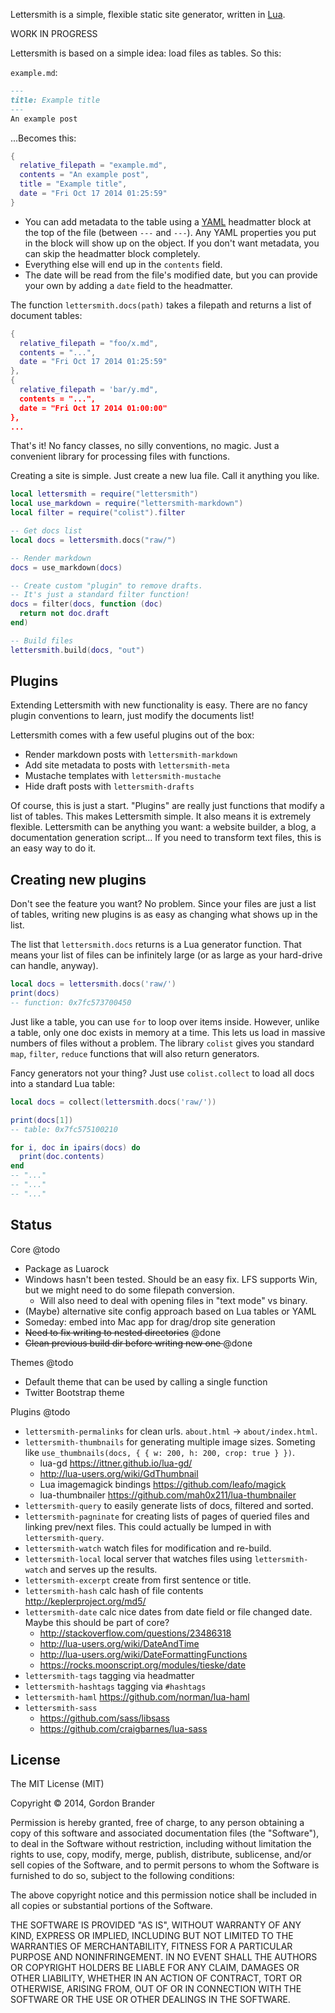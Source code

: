 Lettersmith is a simple, flexible static site generator, written in [Lua](http://lua.org).

WORK IN PROGRESS

Lettersmith is based on a simple idea: load files as tables. So this:

`example.md`:

```markdown
---
title: Example title
---
An example post
```

...Becomes this:

```lua
{
  relative_filepath = "example.md",
  contents = "An example post",
  title = "Example title",
  date = "Fri Oct 17 2014 01:25:59"
}
```

- You can add metadata to the table using a [YAML](yaml.org) headmatter block at the top of the file (between `---` and `---`). Any YAML properties you put in the block will show up on the object. If you don't want metadata, you can skip the headmatter block completely.
- Everything else will end up in the `contents` field.
- The date will be read from the file's modified date, but you can provide your own by adding a `date` field to the headmatter.

The function `lettersmith.docs(path)` takes a filepath and returns a list of document tables:

```lua
{
  relative_filepath = "foo/x.md",
  contents = "...",
  date = "Fri Oct 17 2014 01:25:59"
},
{
  relative_filepath = 'bar/y.md",
  contents = "...",
  date = "Fri Oct 17 2014 01:00:00"
},
...
```

That's it! No fancy classes, no silly conventions, no magic. Just a convenient library for processing files with functions.

Creating a site is simple. Just create a new lua file. Call it anything you like.

```lua
local lettersmith = require("lettersmith")
local use_markdown = require("lettersmith-markdown")
local filter = require("colist").filter

-- Get docs list
local docs = lettersmith.docs("raw/")

-- Render markdown
docs = use_markdown(docs)

-- Create custom "plugin" to remove drafts.
-- It's just a standard filter function!
docs = filter(docs, function (doc)
  return not doc.draft
end)

-- Build files
lettersmith.build(docs, "out")
```


Plugins
-------

Extending Lettersmith with new functionality is easy. There are no fancy plugin conventions to learn, just modify the documents list!

Lettersmith comes with a few useful plugins out of the box:

* Render markdown posts with `lettersmith-markdown`
* Add site metadata to posts with `lettersmith-meta`
* Mustache templates with `lettersmith-mustache`
* Hide draft posts with `lettersmith-drafts`

Of course, this is just a start. "Plugins" are really just functions that modify a list of tables. This makes Lettersmith simple. It also means it is extremely flexible. Lettersmith can be anything you want: a website builder, a blog, a documentation generation script... If you need to transform text files, this is an easy way to do it.


Creating new plugins
--------------------

Don't see the feature you want? No problem. Since your files are just a list of tables, writing new plugins is as easy as changing what shows up in the list.

The list that `lettersmith.docs` returns is a Lua generator function. That means your list of files can be infinitely large (or as large as your hard-drive can handle, anyway).

```lua
local docs = lettersmith.docs('raw/')
print(docs)
-- function: 0x7fc573700450
```

Just like a table, you can use `for` to loop over items inside. However, unlike a table, only one doc exists in memory at a time. This lets us load in massive numbers of files without a problem. The library `colist` gives you standard `map`, `filter`, `reduce` functions that will also return generators.

Fancy generators not your thing? Just use `colist.collect` to load all docs into a standard Lua table:

```lua
local docs = collect(lettersmith.docs('raw/'))

print(docs[1])
-- table: 0x7fc575100210

for i, doc in ipairs(docs) do
  print(doc.contents)
end
-- "..."
-- "..."
-- "..."
```


Status
------

Core @todo

* Package as Luarock
* Windows hasn't been tested. Should be an easy fix. LFS supports Win, but we might need to do some filepath conversion.
  - Will also need to deal with opening files in "text mode" vs binary.
* (Maybe) alternative site config approach based on Lua tables or YAML
* Someday: embed into Mac app for drag/drop site generation
* <strike>Need to fix writing to nested directories</strike> @done
* <strike>Clean previous build dir before writing new one </strike> @done

Themes @todo

* Default theme that can be used by calling a single function
* Twitter Bootstrap theme

Plugins @todo

* `lettersmith-permalinks` for clean urls. `about.html` -> `about/index.html`.
* `lettersmith-thumbnails` for generating multiple image sizes. Someting like `use_thumbnails(docs, { { w: 200, h: 200, crop: true } })`.
  * lua-gd https://ittner.github.io/lua-gd/
  * http://lua-users.org/wiki/GdThumbnail
  * Lua imagemagick bindings https://github.com/leafo/magick
  * lua-thumbnailer https://github.com/mah0x211/lua-thumbnailer 
* `lettersmith-query` to easily generate lists of docs, filtered and sorted.
* `lettersmith-pagninate` for creating lists of pages of queried files and linking prev/next files. This could actually be lumped in with `lettersmith-query`.
* `lettersmith-watch` watch files for modification and re-build.
* `lettersmith-local` local server that watches files using `lettersmith-watch` and serves up the results.
* `lettersmith-excerpt` create from first sentence or title.
* `lettersmith-hash` calc hash of file contents http://keplerproject.org/md5/
* `lettersmith-date` calc nice dates from date field or file changed date. Maybe this should be part of core?
  * http://stackoverflow.com/questions/23486318
  * http://lua-users.org/wiki/DateAndTime
  * http://lua-users.org/wiki/DateFormattingFunctions
  * https://rocks.moonscript.org/modules/tieske/date
* `lettersmith-tags` tagging via headmatter
* `lettersmith-hashtags` tagging via `#hashtags`
* `lettersmith-haml` https://github.com/norman/lua-haml
* `lettersmith-sass`
  * https://github.com/sass/libsass
  * https://github.com/craigbarnes/lua-sass


License
-------

The MIT License (MIT)

Copyright &copy; 2014, Gordon Brander

Permission is hereby granted, free of charge, to any person obtaining a copy of this software and associated documentation files (the "Software"), to deal in the Software without restriction, including without limitation the rights to use, copy, modify, merge, publish, distribute, sublicense, and/or sell copies of the Software, and to permit persons to whom the Software is furnished to do so, subject to the following conditions:

The above copyright notice and this permission notice shall be included in all copies or substantial portions of the Software.

THE SOFTWARE IS PROVIDED "AS IS", WITHOUT WARRANTY OF ANY KIND, EXPRESS OR IMPLIED, INCLUDING BUT NOT LIMITED TO THE WARRANTIES OF MERCHANTABILITY, FITNESS FOR A PARTICULAR PURPOSE AND NONINFRINGEMENT. IN NO EVENT SHALL THE AUTHORS OR COPYRIGHT HOLDERS BE LIABLE FOR ANY CLAIM, DAMAGES OR OTHER LIABILITY, WHETHER IN AN ACTION OF CONTRACT, TORT OR OTHERWISE, ARISING FROM, OUT OF OR IN CONNECTION WITH THE SOFTWARE OR THE USE OR OTHER DEALINGS IN THE SOFTWARE.

